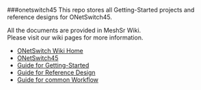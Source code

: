 ###onetswitch45
This repo stores all Getting-Started projects and reference designs for ONetSwitch45.  

All the documents are provided in MeshSr Wiki.  
Please visit our wiki pages for more information.  
* [ONetSwitch Wiki Home](https://github.com/meshsr/wiki/wiki)  
* [ONetSwitch45](https://github.com/MeshSr/wiki/wiki/ONetSwitch45)
* [Guide for Getting-Started](https://github.com/MeshSr/wiki/wiki/Guide-Getting-Started)  
* [Guide for Reference Design](https://github.com/MeshSr/wiki/wiki/Guide-Reference-Design)  
* [Guide for common Workflow](https://github.com/MeshSr/wiki/wiki/Guide-Workflow)  

